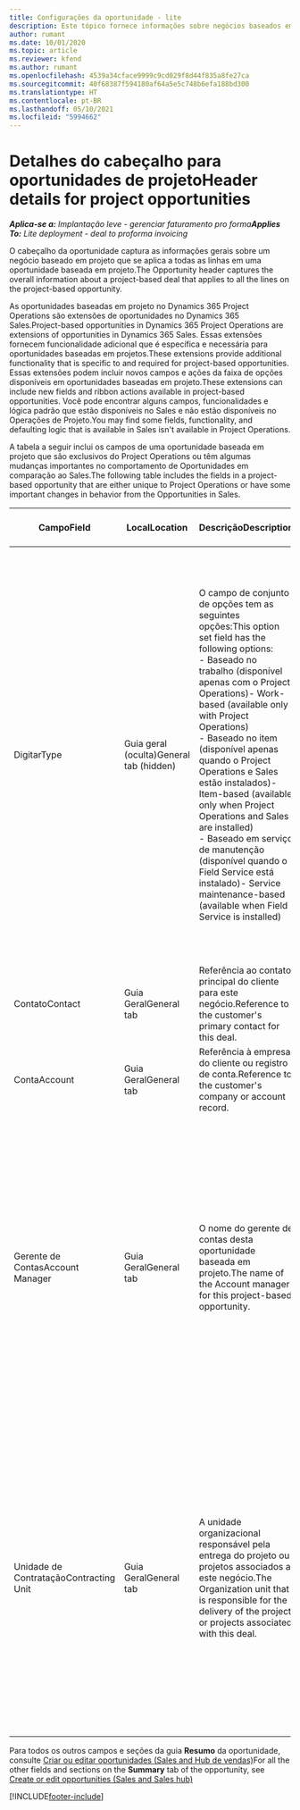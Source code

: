```yaml
---
title: Configurações da oportunidade - lite
description: Este tópico fornece informações sobre negócios baseados em projeto e linhas de oportunidade baseadas em projeto.
author: rumant
ms.date: 10/01/2020
ms.topic: article
ms.reviewer: kfend
ms.author: rumant
ms.openlocfilehash: 4539a34cface9999c9cd029f8d44f835a8fe27ca
ms.sourcegitcommit: 40f68387f594180af64a5e5c748b6efa188bd300
ms.translationtype: HT
ms.contentlocale: pt-BR
ms.lasthandoff: 05/10/2021
ms.locfileid: "5994662"
---
```

# <a name="header-details-for-project-opportunities"></a><span data-ttu-id="d90f0-103">Detalhes do cabeçalho para oportunidades de projeto</span><span class="sxs-lookup"><span data-stu-id="d90f0-103">Header details for project opportunities</span></span>

<span data-ttu-id="d90f0-104">_**Aplica-se a:** Implantação leve - gerenciar faturamento pro forma_</span><span class="sxs-lookup"><span data-stu-id="d90f0-104">_**Applies To:** Lite deployment - deal to proforma invoicing_</span></span>

<span data-ttu-id="d90f0-105">O cabeçalho da oportunidade captura as informações gerais sobre um negócio baseado em projeto que se aplica a todas as linhas em uma oportunidade baseada em projeto.</span><span class="sxs-lookup"><span data-stu-id="d90f0-105">The Opportunity header captures the overall information about a project-based deal that applies to all the lines on the project-based opportunity.</span></span>

<span data-ttu-id="d90f0-106">As oportunidades baseadas em projeto no Dynamics 365 Project Operations são extensões de oportunidades no Dynamics 365 Sales.</span><span class="sxs-lookup"><span data-stu-id="d90f0-106">Project-based opportunities in Dynamics 365 Project Operations are extensions of opportunities in Dynamics 365 Sales.</span></span> <span data-ttu-id="d90f0-107">Essas extensões fornecem funcionalidade adicional que é específica e necessária para oportunidades baseadas em projetos.</span><span class="sxs-lookup"><span data-stu-id="d90f0-107">These extensions provide additional functionality that is specific to and required for project-based opportunities.</span></span> <span data-ttu-id="d90f0-108">Essas extensões podem incluir novos campos e ações da faixa de opções disponíveis em oportunidades baseadas em projeto.</span><span class="sxs-lookup"><span data-stu-id="d90f0-108">These extensions can include new fields and ribbon actions available in project-based opportunities.</span></span> <span data-ttu-id="d90f0-109">Você pode encontrar alguns campos, funcionalidades e lógica padrão que estão disponíveis no Sales e não estão disponíveis no Operações de Projeto.</span><span class="sxs-lookup"><span data-stu-id="d90f0-109">You may find some fields, functionality, and defaulting logic that is available in Sales isn't available in Project Operations.</span></span>

<span data-ttu-id="d90f0-110">A tabela a seguir inclui os campos de uma oportunidade baseada em projeto que são exclusivos do Project Operations ou têm algumas mudanças importantes no comportamento de Oportunidades em comparação ao Sales.</span><span class="sxs-lookup"><span data-stu-id="d90f0-110">The following table includes the fields in a project-based opportunity that are either unique to Project Operations or have some important changes in behavior from the Opportunities in Sales.</span></span>

| <span data-ttu-id="d90f0-111">**Campo**</span><span class="sxs-lookup"><span data-stu-id="d90f0-111">**Field**</span></span> | <span data-ttu-id="d90f0-112">**Local**</span><span class="sxs-lookup"><span data-stu-id="d90f0-112">**Location**</span></span> | <span data-ttu-id="d90f0-113">**Descrição**</span><span class="sxs-lookup"><span data-stu-id="d90f0-113">**Description**</span></span> | <span data-ttu-id="d90f0-114">**Impacto a jusante**</span><span class="sxs-lookup"><span data-stu-id="d90f0-114">**Downstream impact**</span></span> |
| --- | --- | --- | --- |
| <span data-ttu-id="d90f0-115">Digitar</span><span class="sxs-lookup"><span data-stu-id="d90f0-115">Type</span></span> | <span data-ttu-id="d90f0-116">Guia geral (oculta)</span><span class="sxs-lookup"><span data-stu-id="d90f0-116">General tab (hidden)</span></span> | <span data-ttu-id="d90f0-117">O campo de conjunto de opções tem as seguintes opções:</span><span class="sxs-lookup"><span data-stu-id="d90f0-117">This option set field has the following options:</span></span></br><span data-ttu-id="d90f0-118">- Baseado no trabalho (disponível apenas com o Project Operations)</span><span class="sxs-lookup"><span data-stu-id="d90f0-118">- Work-based (available only with Project Operations)</span></span></br><span data-ttu-id="d90f0-119">- Baseado no item (disponível apenas quando o Project Operations e Sales estão instalados)</span><span class="sxs-lookup"><span data-stu-id="d90f0-119">- Item-based (available only when Project Operations and Sales are installed)</span></span></br><span data-ttu-id="d90f0-120">- Baseado em serviço de manutenção (disponível quando o Field Service está instalado)</span><span class="sxs-lookup"><span data-stu-id="d90f0-120">- Service maintenance-based (available when Field Service is installed)</span></span> | <span data-ttu-id="d90f0-121">Quando você usa o Project Operations, o valor deste campo é automaticamente definido como **Baseado em trabalho**, o que classifica a oportunidade como baseada em projeto.</span><span class="sxs-lookup"><span data-stu-id="d90f0-121">When you use Project Operations, this field value is automatically set to **Work-based** which classifies the Opportunity as project-based.</span></span> <span data-ttu-id="d90f0-122">Uma oportunidade deve ser baseada em projeto para habilitar todas as extensões e funcionalidades específicas do projeto no processo de vendas posterior para este negócio.</span><span class="sxs-lookup"><span data-stu-id="d90f0-122">An Opportunity should be project-based to enable all project-specific extensions and functionality in the downstream sales process for this deal.</span></span> |
| <span data-ttu-id="d90f0-123">Contato</span><span class="sxs-lookup"><span data-stu-id="d90f0-123">Contact</span></span> | <span data-ttu-id="d90f0-124">Guia Geral</span><span class="sxs-lookup"><span data-stu-id="d90f0-124">General tab</span></span> | <span data-ttu-id="d90f0-125">Referência ao contato principal do cliente para este negócio.</span><span class="sxs-lookup"><span data-stu-id="d90f0-125">Reference to the customer's primary contact for this deal.</span></span> | |
| <span data-ttu-id="d90f0-126">Conta</span><span class="sxs-lookup"><span data-stu-id="d90f0-126">Account</span></span> | <span data-ttu-id="d90f0-127">Guia Geral</span><span class="sxs-lookup"><span data-stu-id="d90f0-127">General tab</span></span> | <span data-ttu-id="d90f0-128">Referência à empresa do cliente ou registro de conta.</span><span class="sxs-lookup"><span data-stu-id="d90f0-128">Reference to the customer's company or account record.</span></span> | |
| <span data-ttu-id="d90f0-129">Gerente de Contas</span><span class="sxs-lookup"><span data-stu-id="d90f0-129">Account Manager</span></span> | <span data-ttu-id="d90f0-130">Guia Geral</span><span class="sxs-lookup"><span data-stu-id="d90f0-130">General tab</span></span> | <span data-ttu-id="d90f0-131">O nome do gerente de contas desta oportunidade baseada em projeto.</span><span class="sxs-lookup"><span data-stu-id="d90f0-131">The name of the Account manager for this project-based opportunity.</span></span> | <span data-ttu-id="d90f0-132">O gerente de contas é responsável por gerenciar o relacionamento com o cliente até a conclusão deste projeto.</span><span class="sxs-lookup"><span data-stu-id="d90f0-132">The Account manager is responsible for managing the relationship with the customer through the completion of this project.</span></span> <span data-ttu-id="d90f0-133">Com base no registro de recurso reservável vinculado ao gerente de contas, a unidade de contratação é padronizada.</span><span class="sxs-lookup"><span data-stu-id="d90f0-133">Based on the bookable resource record tied to the Account manager, the contracting unit is defaulted.</span></span> |
| <span data-ttu-id="d90f0-134">Unidade de Contratação</span><span class="sxs-lookup"><span data-stu-id="d90f0-134">Contracting Unit</span></span> | <span data-ttu-id="d90f0-135">Guia Geral</span><span class="sxs-lookup"><span data-stu-id="d90f0-135">General tab</span></span> | <span data-ttu-id="d90f0-136">A unidade organizacional responsável pela entrega do projeto ou projetos associados a este negócio.</span><span class="sxs-lookup"><span data-stu-id="d90f0-136">The Organization unit that is responsible for the delivery of the project or projects associated with this deal.</span></span> | <span data-ttu-id="d90f0-137">A unidade de contratação é a divisão da empresa que concluirá os projetos após o fechamento do negócio.</span><span class="sxs-lookup"><span data-stu-id="d90f0-137">The contracting unit is the division of the company that will complete the project(s) after the deal is closed.</span></span> <span data-ttu-id="d90f0-138">Cada unidade de contratação tem uma moeda, e essa moeda é usada para relatar os custos estimados e reais incorridos durante o projeto.</span><span class="sxs-lookup"><span data-stu-id="d90f0-138">Every contracting unit has a currency, and this currency is used to report estimated and actual costs incurred during the project.</span></span> |

<span data-ttu-id="d90f0-139">Para todos os outros campos e seções da guia **Resumo** da oportunidade, consulte [Criar ou editar oportunidades (Sales and Hub de vendas)](/dynamics365/sales-enterprise/create-edit-opportunity-sales)</span><span class="sxs-lookup"><span data-stu-id="d90f0-139">For all the other fields and sections on the **Summary** tab of the opportunity, see [Create or edit opportunities (Sales and Sales hub)](/dynamics365/sales-enterprise/create-edit-opportunity-sales)</span></span>


[!INCLUDE[footer-include](../../includes/footer-banner.md)]
